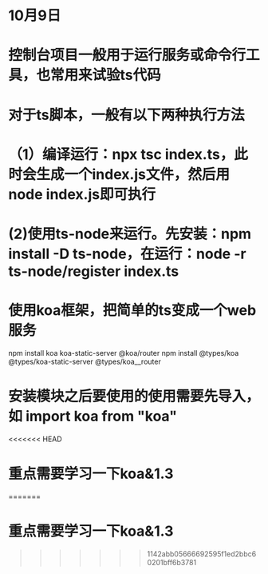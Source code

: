 # 10月9日
# 控制台项目一般用于运行服务或命令行工具，也常用来试验ts代码
# 对于ts脚本，一般有以下两种执行方法
# （1）编译运行：npx tsc index.ts，此时会生成一个index.js文件，然后用 node index.js即可执行
#  (2)使用ts-node来运行。先安装：npm install -D ts-node，在运行：node -r ts-node/register index.ts

# 使用koa框架，把简单的ts变成一个web服务
npm install koa koa-static-server @koa/router
npm install @types/koa @types/koa-static-server @types/koa__router
# 安装模块之后要使用的使用需要先导入，如 import koa from "koa"
<<<<<<< HEAD
# 重点需要学习一下koa&1.3
=======
# 重点需要学习一下koa&1.3
>>>>>>> 1142abb05666692595f1ed2bbc60201bff6b3781
